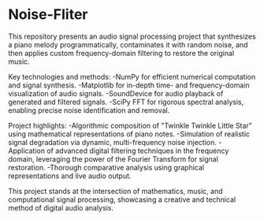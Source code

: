 # Noise-FIiter
This repository presents an audio signal processing project that synthesizes a piano melody programmatically, contaminates it with random noise, and then applies custom frequency-domain filtering to restore the original music.

Key technologies and methods:
-NumPy for efficient numerical computation and signal synthesis.
-Matplotlib for in-depth time- and frequency-domain visualization of audio signals.
-SoundDevice for audio playback of generated and filtered signals.
-SciPy FFT for rigorous spectral analysis, enabling precise noise identification and removal.

Project highlights:
-Algorithmic composition of "Twinkle Twinkle Little Star" using mathematical representations of piano notes.
-Simulation of realistic signal degradation via dynamic, multi-frequency noise injection.
-Application of advanced digital filtering techniques in the frequency domain, leveraging the power of the Fourier Transform for signal restoration.
-Thorough comparative analysis using graphical representations and live audio output.

This project stands at the intersection of mathematics, music, and computational signal processing, showcasing a creative and technical method of digital audio analysis.

